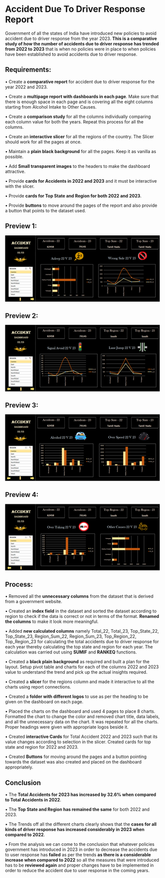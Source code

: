 
# Accident Due To Driver Response Report

Government of all the states of India have introduced new policies to avoid accident due to driver response from the year 2023. **This is a comparative study of how the number of accidents due to driver response has trended from 2022 to 2023** that is when no policies were in place to when policies have been established to avoid accidents due to driver response.

## Requirements:

•	Create a **comparative report** for accident due to driver response for the year 2022 and 2023.

•	Create a **multipage report with dashboards in each page**. Make sure that there is enough space in each page and is covering all the eight columns starting from Alcohol Intake to Other Causes.

•	Create a **comparison study** for all the columns individually comparing each column value for both the years. Repeat this process for all the columns.

•	Create an **interactive slicer** for all the regions of the country. The Slicer should work for all the pages at once.

•	Maintain a **plain black background** for all the pages. Keep it as vanilla as possible.

•	Add **Small transparent images** to the headers to make the dashboard attractive.

•	Provide **cards for Accidents in 2022 and 2023** and it must be interactive with the slicer.

•	Provide **cards for Top State and Region for both 2022 and 2023**.

•	Provide **buttons** to move around the pages of the report and also provide a button that points to the dataset used.

## Preview 1:

![Preview_1](Picture1.png)

## Preview 2:

![Preview_2](Picture2.png)

## Preview 3:

![Preview_3](Picture3.png)

## Preview 4:

![Preview_4](Picture4.png)

## Process:

•	Removed all the **unnecessary columns** from the dataset that is derived from a government website.

•	Created an **index field** in the dataset and sorted the dataset according to region to check if the data is correct or not in terms of the format. **Renamed the columns** to make it look more meaningful.

•	Added **new calculated columns** namely Total_22, Total_23, Top_State_22, Top_State_23, Region_Sum_22, Region_Sum_23, Top_Region_22, Top_Region_23 for calculating the total accidents due to driver response for each year thereby calculating the top state and region for each year. The calculation was carried out using **SUMIF** and **RANKEQ** functions.

•	Created a **black plain background** as required and built a plan for the layout. Setup pivot table and charts for each of the columns 2022 and 2023 value to understand the trend and pick up the actual insights required.

•	Created a **slicer** for the regions column and made it interactive to all the charts using report connections. 

•	Created a **folder with different logos** to use as per the heading to be given on the dashboard on each page.

•	Placed the charts on the dashboard and used 4 pages to place 8 charts. Formatted the chart to change the color and removed chart title, data labels, and all the unnecessary data on the chart. It was repeated for all the charts. Proper headings were given with appropriate logos beside it.

•	Created **interactive Cards** for Total Accident 2022 and 2023 such that its value changes according to selection in the slicer. Created cards for top state and region for 2022 and 2023.

•	Created **Buttons** for moving around the pages and a button pointing towards the dataset was also created and placed on the dashboard appropriately.

## Conclusion

•	The **Total Accidents for 2023 has increased by 32.6% when compared to Total Accidents in 2022**. 

•	The **Top State and Region has remained the same** for both 2022 and 2023. 

•	The Trends off all the different charts clearly shows that the **cases for all kinds of driver response has increased considerably in 2023 when compared to 2022**.

•	From the analysis we can come to the conclusion that whatever policies government has introduced in 2023 in order to decrease the accidents due to user response has **failed** as per the trends **as there is a considerable increase when compared to 2022** so all the measures that were introduced has to be **reviewed again** and proper changes have to be implemented in order to reduce the accident due to user response in the coming years.




